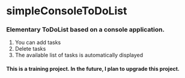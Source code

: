 # simpleConsoleToDoList
### Elementary ToDoList based on a console application.
1. You can add tasks
2. Delete tasks
3. The available list of tasks is automatically displayed
#### This is a training project. In the future, I plan to upgrade this project.
